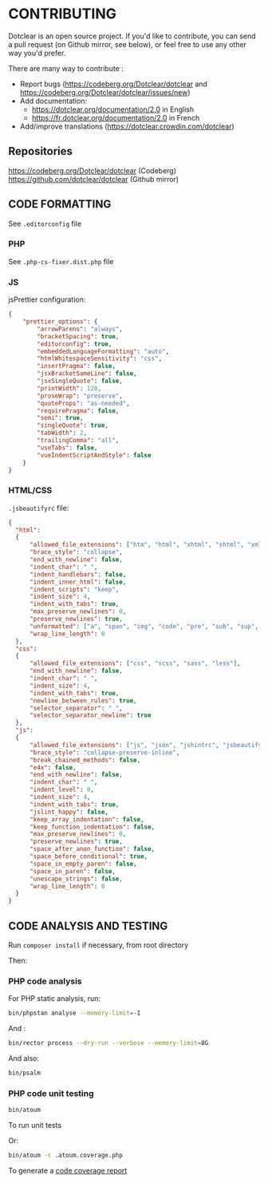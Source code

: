 # CONTRIBUTING

Dotclear is an open source project. If you'd like to contribute, you can send a pull request (on Github mirror, see below), or feel free to use any other way you'd prefer.

There are many way to contribute :

* Report bugs (<https://codeberg.org/Dotclear/dotclear> and <https://codeberg.org/Dotclear/dotclear/issues/new>)
* Add documentation:
  * <https://dotclear.org/documentation/2.0> in English
  * <https://fr.dotclear.org/documentation/2.0> in French
* Add/improve translations (<https://dotclear.crowdin.com/dotclear>)

## Repositories

<https://codeberg.org/Dotclear/dotclear> (Codeberg)
<https://github.com/dotclear/dotclear> (Github mirror)

## CODE FORMATTING

See `.editorconfig` file

### PHP

See `.php-cs-fixer.dist.php` file

### JS

jsPrettier configuration:

```json
{
    "prettier_options": {
        "arrowParens": "always",
        "bracketSpacing": true,
        "editorconfig": true,
        "embeddedLanguageFormatting": "auto",
        "htmlWhitespaceSensitivity": "css",
        "insertPragma": false,
        "jsxBracketSameLine": false,
        "jsxSingleQuote": false,
        "printWidth": 128,
        "proseWrap": "preserve",
        "quoteProps": "as-needed",
        "requirePragma": false,
        "semi": true,
        "singleQuote": true,
        "tabWidth": 2,
        "trailingComma": "all",
        "useTabs": false,
        "vueIndentScriptAndStyle": false
    }
}
```

### HTML/CSS

`.jsbeautifyrc` file:

```json
{
  "html":
  {
      "allowed_file_extensions": ["htm", "html", "xhtml", "shtml", "xml", "svg"],
      "brace_style": "collapse",
      "end_with_newline": false,
      "indent_char": " ",
      "indent_handlebars": false,
      "indent_inner_html": false,
      "indent_scripts": "keep",
      "indent_size": 4,
      "indent_with_tabs": true,
      "max_preserve_newlines": 0,
      "preserve_newlines": true,
      "unformatted": ["a", "span", "img", "code", "pre", "sub", "sup", "em", "strong", "b", "i", "u", "strike", "big", "small", "pre", "h1", "h2", "h3", "h4", "h5", "h6"],
      "wrap_line_length": 0
  },
  "css":
  {
      "allowed_file_extensions": ["css", "scss", "sass", "less"],
      "end_with_newline": false,
      "indent_char": " ",
      "indent_size": 4,
      "indent_with_tabs": true,
      "newline_between_rules": true,
      "selector_separator": " ",
      "selector_separator_newline": true
  },
  "js":
  {
      "allowed_file_extensions": ["js", "json", "jshintrc", "jsbeautifyrc"],
      "brace_style": "collapse-preserve-inline",
      "break_chained_methods": false,
      "e4x": false,
      "end_with_newline": false,
      "indent_char": " ",
      "indent_level": 0,
      "indent_size": 4,
      "indent_with_tabs": true,
      "jslint_happy": false,
      "keep_array_indentation": false,
      "keep_function_indentation": false,
      "max_preserve_newlines": 0,
      "preserve_newlines": true,
      "space_after_anon_function": false,
      "space_before_conditional": true,
      "space_in_empty_paren": false,
      "space_in_paren": false,
      "unescape_strings": false,
      "wrap_line_length": 0
  }
}
```

## CODE ANALYSIS AND TESTING

Run `composer install` if necessary, from root directory

Then:

### PHP code analysis

For PHP static analysis, run:

```sh
bin/phpstan analyse --memory-limit=-1
```

And :

```sh
bin/rector process --dry-run --verbose --memory-limit=8G
```

And also:

```sh
bin/psalm
```

### PHP code unit testing

```sh
bin/atoum
```

To run unit tests

Or:

```sh
bin/atoum -c .atoum.coverage.php
```

To generate a [code coverage report](/coverage/html/index.html)

